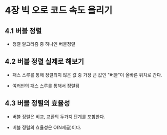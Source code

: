 # 4장 빅 오로 코드 속도 올리기

## 4.1 버블 정렬

- 정렬 알고리즘 중 하나인 버블정렬

## 4.2 버블 정렬 실제로 해보기

- 패스 스루를 통해 정렬되지 않은 값 중 가장 큰 값인 "버블"이 올바른 위치로 간다.

- 여러번의 패스 스루를 통해서 정렬됨

## 4.3 버블 정렬의 효율성

- 버블 정렬은 비교, 교환의 두가지 단계를 포함한다.

- 버블 정렬의 효율성은 O(N제곱)이다.
